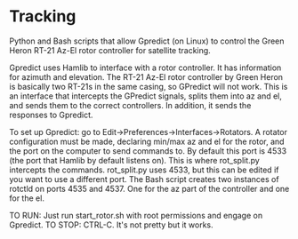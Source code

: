 # Tracking
Python and Bash scripts that allow Gpredict (on Linux) to control the Green 
Heron RT-21 Az-El rotor controller for satellite tracking.

Gpredict uses Hamlib to interface with a rotor controller. It has information
for azimuth and elevation. The RT-21 Az-El rotor controller by Green Heron is 
basically two RT-21s in the same casing, so GPredict will not work. This is 
an interface that intercepts the GPredict signals, splits them into az
and el, and sends them to the correct controllers. In addition, it sends the
responses to Gpredict.

To set up Gpredict: go to Edit->Preferences->Interfaces->Rotators. A rotator 
configuration must be made, declaring min/max az and el for the rotor, and the
port on the computer to send commands to. By default this port is 4533 (the 
port that Hamlib by default listens on). This is where rot_split.py intercepts 
the commands. rot_split.py uses 4533, but this can be edited if you want to
use a different port. The Bash script creates two instances of rotctld on 
ports 4535 and 4537. One for the az part of the controller and one for the el.

TO RUN:
Just run start_rotor.sh with root permissions and engage on Gpredict.
TO STOP:
CTRL-C. It's not pretty but it works.
